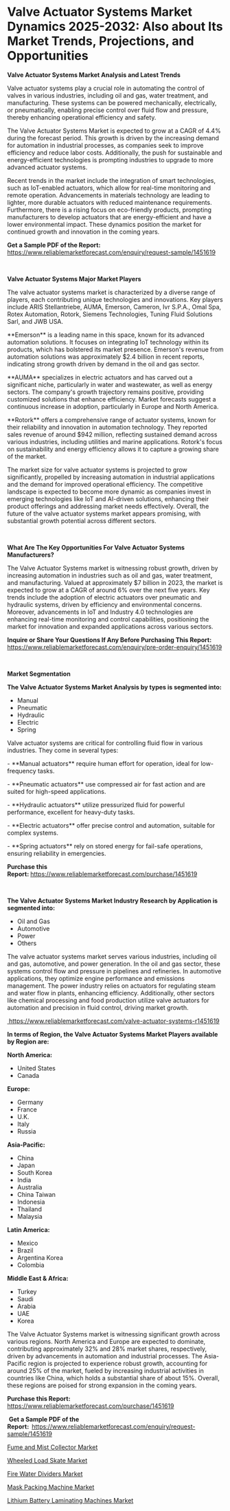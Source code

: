 <p><h1>Valve Actuator Systems Market Dynamics 2025-2032: Also about Its Market Trends, Projections, and Opportunities</h1></p><p><strong>Valve Actuator Systems Market Analysis and Latest Trends</strong></p>
<p><p>Valve actuator systems play a crucial role in automating the control of valves in various industries, including oil and gas, water treatment, and manufacturing. These systems can be powered mechanically, electrically, or pneumatically, enabling precise control over fluid flow and pressure, thereby enhancing operational efficiency and safety.</p><p>The Valve Actuator Systems Market is expected to grow at a CAGR of 4.4% during the forecast period. This growth is driven by the increasing demand for automation in industrial processes, as companies seek to improve efficiency and reduce labor costs. Additionally, the push for sustainable and energy-efficient technologies is prompting industries to upgrade to more advanced actuator systems.</p><p>Recent trends in the market include the integration of smart technologies, such as IoT-enabled actuators, which allow for real-time monitoring and remote operation. Advancements in materials technology are leading to lighter, more durable actuators with reduced maintenance requirements. Furthermore, there is a rising focus on eco-friendly products, prompting manufacturers to develop actuators that are energy-efficient and have a lower environmental impact. These dynamics position the market for continued growth and innovation in the coming years.</p></p>
<p><strong>Get a Sample PDF of the Report:&nbsp;</strong> <a href="https://www.reliablemarketforecast.com/enquiry/request-sample/1451619?utm_campaign=1097&utm_medium=2&utm_source=Github&utm_content=ia&utm_term=11042025&utm_id=valve-actuator-systems">https://www.reliablemarketforecast.com/enquiry/request-sample/1451619</a></p>
<p>&nbsp;</p>
<p><strong>Valve Actuator Systems Major Market Players</strong></p>
<p><p>The valve actuator systems market is characterized by a diverse range of players, each contributing unique technologies and innovations. Key players include ARIS Stellantriebe, AUMA, Emerson, Cameron, Ivr S.P.A., Omal Spa, Rotex Automation, Rotork, Siemens Technologies, Tuning Fluid Solutions Sarl, and JWB USA.</p><p>**Emerson** is a leading name in this space, known for its advanced automation solutions. It focuses on integrating IoT technology within its products, which has bolstered its market presence. Emerson's revenue from automation solutions was approximately $2.4 billion in recent reports, indicating strong growth driven by demand in the oil and gas sector.</p><p>**AUMA** specializes in electric actuators and has carved out a significant niche, particularly in water and wastewater, as well as energy sectors. The company's growth trajectory remains positive, providing customized solutions that enhance efficiency. Market forecasts suggest a continuous increase in adoption, particularly in Europe and North America.</p><p>**Rotork** offers a comprehensive range of actuator systems, known for their reliability and innovation in automation technology. They reported sales revenue of around $942 million, reflecting sustained demand across various industries, including utilities and marine applications. Rotork's focus on sustainability and energy efficiency allows it to capture a growing share of the market.</p><p>The market size for valve actuator systems is projected to grow significantly, propelled by increasing automation in industrial applications and the demand for improved operational efficiency. The competitive landscape is expected to become more dynamic as companies invest in emerging technologies like IoT and AI-driven solutions, enhancing their product offerings and addressing market needs effectively. Overall, the future of the valve actuator systems market appears promising, with substantial growth potential across different sectors.</p></p>
<p>&nbsp;</p>
<p><strong>What Are The Key Opportunities For Valve Actuator Systems Manufacturers?</strong></p>
<p><p>The Valve Actuator Systems market is witnessing robust growth, driven by increasing automation in industries such as oil and gas, water treatment, and manufacturing. Valued at approximately $7 billion in 2023, the market is expected to grow at a CAGR of around 6% over the next five years. Key trends include the adoption of electric actuators over pneumatic and hydraulic systems, driven by efficiency and environmental concerns. Moreover, advancements in IoT and Industry 4.0 technologies are enhancing real-time monitoring and control capabilities, positioning the market for innovation and expanded applications across various sectors.</p></p>
<p><strong>Inquire or Share Your Questions If Any Before Purchasing This Report:</strong> <a href="https://www.reliablemarketforecast.com/enquiry/pre-order-enquiry/1451619?utm_campaign=1097&utm_medium=2&utm_source=Github&utm_content=ia&utm_term=11042025&utm_id=valve-actuator-systems">https://www.reliablemarketforecast.com/enquiry/pre-order-enquiry/1451619</a></p>
<p>&nbsp;</p>
<p><strong>Market Segmentation</strong></p>
<p><strong>The Valve Actuator Systems Market Analysis by types is segmented into:</strong></p>
<p><ul><li>Manual</li><li>Pneumatic</li><li>Hydraulic</li><li>Electric</li><li>Spring</li></ul></p>
<p><p>Valve actuator systems are critical for controlling fluid flow in various industries. They come in several types: </p><p>- **Manual actuators** require human effort for operation, ideal for low-frequency tasks. </p><p>- **Pneumatic actuators** use compressed air for fast action and are suited for high-speed applications. </p><p>- **Hydraulic actuators** utilize pressurized fluid for powerful performance, excellent for heavy-duty tasks. </p><p>- **Electric actuators** offer precise control and automation, suitable for complex systems. </p><p>- **Spring actuators** rely on stored energy for fail-safe operations, ensuring reliability in emergencies.</p></p>
<p><strong>Purchase this Report:&nbsp;</strong><a href="https://www.reliablemarketforecast.com/purchase/1451619?utm_campaign=1097&utm_medium=2&utm_source=Github&utm_content=ia&utm_term=11042025&utm_id=valve-actuator-systems">https://www.reliablemarketforecast.com/purchase/1451619</a></p>
<p>&nbsp;</p>
<p><strong>The Valve Actuator Systems Market Industry Research by Application is segmented into:</strong></p>
<p><ul><li>Oil and Gas</li><li>Automotive</li><li>Power</li><li>Others</li></ul></p>
<p><p>The valve actuator systems market serves various industries, including oil and gas, automotive, and power generation. In the oil and gas sector, these systems control flow and pressure in pipelines and refineries. In automotive applications, they optimize engine performance and emissions management. The power industry relies on actuators for regulating steam and water flow in plants, enhancing efficiency. Additionally, other sectors like chemical processing and food production utilize valve actuators for automation and precision in fluid control, driving market growth.</p></p>
<p><a href="https://www.reliablemarketforecast.com/valve-actuator-systems-r1451619?utm_campaign=1097&utm_medium=2&utm_source=Github&utm_content=ia&utm_term=11042025&utm_id=valve-actuator-systems">&nbsp;https://www.reliablemarketforecast.com/valve-actuator-systems-r1451619</a></p>
<p><strong>In terms of Region, the Valve Actuator Systems Market Players available by Region are:</strong></p>
<p>
    <p> <strong> North America: </strong>
        <ul>
            <li>United States</li>
            <li>Canada</li>
        </ul>
        </p> 
    <p> <strong> Europe: </strong>
        <ul>
            <li>Germany</li>
            <li>France</li>
            <li>U.K.</li>
            <li>Italy</li>
            <li>Russia</li>
        </ul>
        </p> 
    <p> <strong> Asia-Pacific: </strong>
        <ul>
            <li>China</li>
            <li>Japan</li>
            <li>South Korea</li>
            <li>India</li>
            <li>Australia</li>
            <li>China Taiwan</li>
            <li>Indonesia</li>
            <li>Thailand</li>
            <li>Malaysia</li>
        </ul>
        </p> 
    <p> <strong> Latin America: </strong>
        <ul>
            <li>Mexico</li>
            <li>Brazil</li>
            <li>Argentina Korea</li>
            <li>Colombia</li>
        </ul>
        </p> 
    <p> <strong> Middle East & Africa: </strong>
        <ul>
            <li>Turkey</li>
            <li>Saudi</li>
            <li>Arabia</li>
            <li>UAE</li>
            <li>Korea</li>
        </ul>
    </p>
    </p>
<p><p>The Valve Actuator Systems market is witnessing significant growth across various regions. North America and Europe are expected to dominate, contributing approximately 32% and 28% market shares, respectively, driven by advancements in automation and industrial processes. The Asia-Pacific region is projected to experience robust growth, accounting for around 25% of the market, fueled by increasing industrial activities in countries like China, which holds a substantial share of about 15%. Overall, these regions are poised for strong expansion in the coming years.</p></p>
<p><strong>Purchase this Report: </strong><a href="https://www.reliablemarketforecast.com/purchase/1451619?utm_campaign=1097&utm_medium=2&utm_source=Github&utm_content=ia&utm_term=11042025&utm_id=valve-actuator-systems">https://www.reliablemarketforecast.com/purchase/1451619</a></p>
<p>&nbsp;<strong>Get a Sample PDF of the Report:&nbsp;&nbsp;</strong><a href="https://www.reliablemarketforecast.com/enquiry/request-sample/1451619?utm_campaign=1097&utm_medium=2&utm_source=Github&utm_content=ia&utm_term=11042025&utm_id=valve-actuator-systems">https://www.reliablemarketforecast.com/enquiry/request-sample/1451619</a></p>
<p><strong></strong></p>
<p><p><a href="https://github.com/thapabylers2/Market-Research-Report-List-1/blob/main/fume-and-mist-collector-market.md?utm_campaign=1097&utm_medium=2&utm_source=Github&utm_content=ia&utm_term=11042025&utm_id=valve-actuator-systems">Fume and Mist Collector Market</a></p><p><a href="https://github.com/ryantindyaiz/Market-Research-Report-List-1/blob/main/wheeled-load-skate-market.md?utm_campaign=1097&utm_medium=2&utm_source=Github&utm_content=ia&utm_term=11042025&utm_id=valve-actuator-systems">Wheeled Load Skate Market</a></p><p><a href="https://github.com/spehnluenaru/Market-Research-Report-List-1/blob/main/fire-water-dividers-market.md?utm_campaign=1097&utm_medium=2&utm_source=Github&utm_content=ia&utm_term=11042025&utm_id=valve-actuator-systems">Fire Water Dividers Market</a></p><p><a href="https://github.com/muskoaizahfi/Market-Research-Report-List-1/blob/main/mask-packing-machine-market.md?utm_campaign=1097&utm_medium=2&utm_source=Github&utm_content=ia&utm_term=11042025&utm_id=valve-actuator-systems">Mask Packing Machine Market</a></p><p><a href="https://github.com/kluviabolofo/Market-Research-Report-List-1/blob/main/lithium-battery-laminating-machines-market.md?utm_campaign=1097&utm_medium=2&utm_source=Github&utm_content=ia&utm_term=11042025&utm_id=valve-actuator-systems">Lithium Battery Laminating Machines Market</a></p></p>